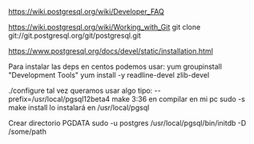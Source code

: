 https://wiki.postgresql.org/wiki/Developer_FAQ

https://wiki.postgresql.org/wiki/Working_with_Git
git clone git://git.postgresql.org/git/postgresql.git

https://www.postgresql.org/docs/devel/static/installation.html

Para instalar las deps en centos podemos usar:
yum groupinstall "Development Tools"
yum install -y readline-devel zlib-devel

./configure
  tal vez queramos usar algo tipo: --prefix=/usr/local/pgsql12beta4
make
  3:36 en compilar en mi pc
sudo -s
make install
  lo instalará en /usr/local/pgsql


Crear directorio PGDATA
sudo -u postgres /usr/local/pgsql/bin/initdb -D /some/path

